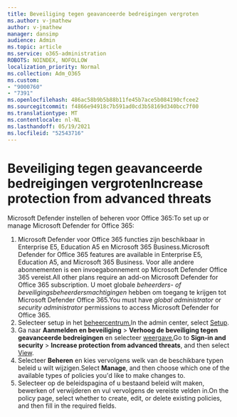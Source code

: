 ```yaml
---
title: Beveiliging tegen geavanceerde bedreigingen vergroten
ms.author: v-jmathew
author: v-jmathew
manager: dansimp
audience: Admin
ms.topic: article
ms.service: o365-administration
ROBOTS: NOINDEX, NOFOLLOW
localization_priority: Normal
ms.collection: Adm_O365
ms.custom:
- "9000760"
- "7391"
ms.openlocfilehash: 486ac58b9b5b88b11fe45b7ace5b084190cfcee2
ms.sourcegitcommit: f4866e94918c7b591ad0cd3b58169d340bcc7f00
ms.translationtype: MT
ms.contentlocale: nl-NL
ms.lasthandoff: 05/19/2021
ms.locfileid: "52543716"
---
```

# <a name="increase-protection-from-advanced-threats"></a><span data-ttu-id="9a0fb-102">Beveiliging tegen geavanceerde bedreigingen vergroten</span><span class="sxs-lookup"><span data-stu-id="9a0fb-102">Increase protection from advanced threats</span></span>

<span data-ttu-id="9a0fb-103">Microsoft Defender instellen of beheren voor Office 365:</span><span class="sxs-lookup"><span data-stu-id="9a0fb-103">To set up or manage Microsoft Defender for Office 365:</span></span>

1. <span data-ttu-id="9a0fb-104">Microsoft Defender voor Office 365 functies zijn beschikbaar in Enterprise E5, Education A5 en Microsoft 365 Business.</span><span class="sxs-lookup"><span data-stu-id="9a0fb-104">Microsoft Defender for Office 365 features are available in Enterprise E5, Education A5, and Microsoft 365 Business.</span></span> <span data-ttu-id="9a0fb-105">Voor alle andere abonnementen is een invoegabonnement op Microsoft Defender Office 365 vereist.</span><span class="sxs-lookup"><span data-stu-id="9a0fb-105">All other plans require an add-on Microsoft Defender for Office 365 subscription.</span></span> <span data-ttu-id="9a0fb-106">U moet globale *beheerders- of* *beveiligingsbeheerdersmachtigingen* hebben om toegang te krijgen tot Microsoft Defender Office 365.</span><span class="sxs-lookup"><span data-stu-id="9a0fb-106">You must have *global administrator* or *security administrator* permissions to access Microsoft Defender for Office 365.</span></span>
2. <span data-ttu-id="9a0fb-107">Selecteer setup in het [beheercentrum.](https://go.microsoft.com/fwlink/p/?linkid=2075721)</span><span class="sxs-lookup"><span data-stu-id="9a0fb-107">In the admin center, select [Setup](https://go.microsoft.com/fwlink/p/?linkid=2075721).</span></span>
3. <span data-ttu-id="9a0fb-108">Ga naar **Aanmelden en beveiliging**  >  **Verhoog de beveiliging tegen geavanceerde bedreigingen** en selecteer [weergave.](https://go.microsoft.com/fwlink/?linkid=2109302)</span><span class="sxs-lookup"><span data-stu-id="9a0fb-108">Go to **Sign-in and security** > **Increase protection from advanced threats**, and then select [View](https://go.microsoft.com/fwlink/?linkid=2109302).</span></span>
4. <span data-ttu-id="9a0fb-109">Selecteer **Beheren** en kies vervolgens welk van de beschikbare typen beleid u wilt wijzigen.</span><span class="sxs-lookup"><span data-stu-id="9a0fb-109">Select **Manage**, and then choose which one of the available types of policies you'd like to make changes to.</span></span>
5. <span data-ttu-id="9a0fb-110">Selecteer op de beleidspagina of u bestaand beleid wilt maken, bewerken of verwijderen en vul vervolgens de vereiste velden in.</span><span class="sxs-lookup"><span data-stu-id="9a0fb-110">On the policy page, select whether to create, edit, or delete existing policies, and then fill in the required fields.</span></span>
